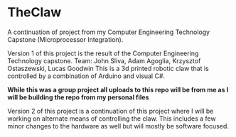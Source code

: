 # TheClaw

A continuation of  project from my Computer Engineering Technology Capstone (Microprocessor Integration). 

Version 1 of this project is the result of the Computer Engineering Technology capstone. 
Team: John Sliva, Adam Agoglia, Krzysztof Ostaszewski, Lucas Goodwin
This is a 3d printed robotic claw that is controlled by a combination of Arduino and visual C#.

**While this was a group project all uploads to this repo will be from me as I will be building the repo from my personal files**

Version 2 of this project is a continuation of this project where I will be working on alternate means of controlling the claw. 
This includes a few minor changes to the hardware as well but will mostly be software focused.



